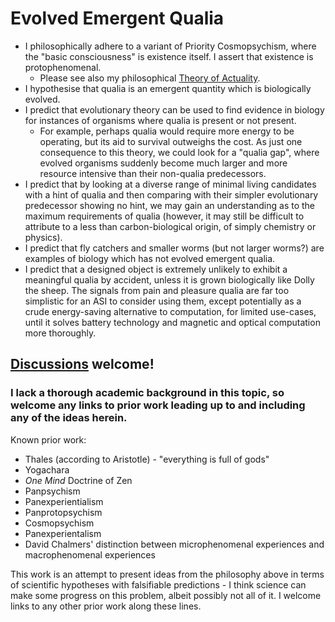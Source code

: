 # Evolved Emergent Qualia

- I philosophically adhere to a variant of Priority Cosmopsychism, where the "basic consciousness" is existence itself. I assert that existence is protophenomenal.
  - Please see also my philosophical [Theory of Actuality](Nothing%20is%20a%20Contradiction.md).
- I hypothesise that qualia is an emergent quantity which is biologically evolved.
- I predict that evolutionary theory can be used to find evidence in biology for instances of organisms where qualia is present or not present.
  - For example, perhaps qualia would require more energy to be operating, but its aid to survival outweighs the cost. As just one consequence to this theory, we could look for a "qualia gap", where evolved organisms suddenly become much larger and more resource intensive than their non-qualia predecessors.
- I predict that by looking at a diverse range of minimal living candidates with a hint of qualia and then comparing with their simpler evolutionary predecessor showing no hint, we may gain an understanding as to the maximum requirements of qualia (however, it may still be difficult to attribute to a less than carbon-biological origin, of simply chemistry or physics).
- I predict that fly catchers and smaller worms (but not larger worms?) are examples of biology which has not evolved emergent qualia.
- I predict that a designed object is extremely unlikely to exhibit a meaningful qualia by accident, unless it is grown biologically like Dolly the sheep. The signals from pain and pleasure qualia are far too simplistic for an ASI to consider using them, except potentially as a crude energy-saving alternative to computation, for limited use-cases, until it solves battery technology and magnetic and optical computation more thoroughly.

## [Discussions](https://github.com/aliclark/the_wooden_sword/discussions) welcome!

### I lack a thorough academic background in this topic, so welcome any links to prior work leading up to and including any of the ideas herein.

Known prior work:
- Thales (according to Aristotle) - "everything is full of gods"
- Yogachara
- *One Mind* Doctrine of Zen
- Panpsychism
- Panexperientialism
- Panprotopsychism
- Cosmopsychism
- Panexperientalism
- David Chalmers' distinction between microphenomenal experiences and macrophenomenal experiences

This work is an attempt to present ideas from the philosophy above in terms of scientific hypotheses with falsifiable predictions - I think science can make some progress on this problem, albeit possibly not all of it. I welcome links to any other prior work along these lines.
